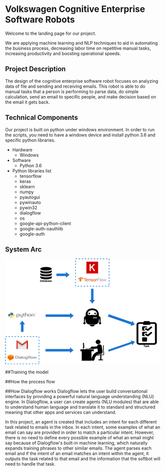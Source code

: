 # Volkswagen Cognitive Enterprise Software Robots

Welcome to the landing page for our project.

We are applying machine learning and NLP techniques to aid in automating the business process, decreasing labor time on repetitive manual tasks, increasing productivity and boosting operational speeds.

## Project Description
The design of the cognitive enterprise software robot focuses on analyzing data of file and sending and receiving emails. This robot is able to do manual tasks that a person is performing to parse data, do simple calculation, send an email to specific people, and make decision based on the email it gets back.

## Technical Components 

Our project is built on python under windows environment. In order to run the scripts, you need to have a windows device and install python 3.6 and specific python libraries.

* Hardware
    * Windows
* Software
    * Python 3.6
* Python libraries list
    * tensorflow
    * keras
    * sklearn
    * numpy
    * pyautogui
    * pywinauto
    * pywin32
    * dialogflow
    * os
    * google-api-python-client
    * google-auth-oauthlib
    * google-auth
    

## System Arc
![alt text](https://raw.githubusercontent.com/mcculzac/Volkswagen/kg_doc/Resources/Untitled.png)

##Training the model 

##How the process flow


##How Dialogflow works
Dialogflow lets the user build conversational interfaces by providing a powerful natural language understanding (NLU) engine. In Dialogflow, a user can create agents (NLU modules) that are able to understand human language and translate it to standard and structured meaning that other apps and services can understand.

In this project, an agent is created that includes an intent for each different task related to emails in the inbox. In each intent, some examples of what an email can say are provided in order to match a particular intent. However, there is no need to define every possible example of what an email might say because of Dialogflow's built-in machine learning, which naturally expands training phrases to other similar emails. The agent parses each email and if the intent of an email matches an intent within the agent, it outputs the task related to that email and the information that the softbot will need to handle that task.

